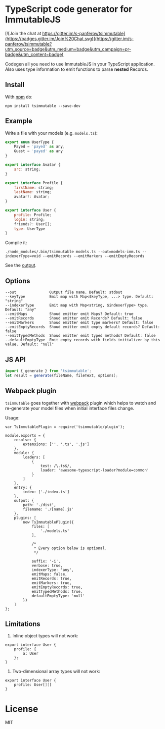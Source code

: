 # TypeScript code generator for ImmutableJS

[![Join the chat at https://gitter.im/s-panferov/tsimmutable](https://badges.gitter.im/Join%20Chat.svg)](https://gitter.im/s-panferov/tsimmutable?utm_source=badge&utm_medium=badge&utm_campaign=pr-badge&utm_content=badge)

Codegen all you need to use ImmutableJS in your TypeScript application. Also
uses type information to emit functions to parse **nested** Records.

## Install

With [npm](https://npmjs.org) do:

```
npm install tsimmutable --save-dev
```

## Example

Write a file with your models (e.g. `models.ts`):

``` js
export enum UserType {
    Payed = 'payed' as any,
    Guest = 'payed' as any
}

export interface Avatar {
    src: string;
}

export interface Profile {
    firstName: string;
    lastName: string;
    avatar?: Avatar;
}

export interface User {
    profile: Profile;
    login: string;
    friends?: User[];
    type: UserType
}
```

Compile it:

```
./node_modules/.bin/tsimmutable models.ts --out=models-imm.ts --indexerType=void --emitRecords --emitMarkers --emitEmptyRecords
```

See the [output](https://github.com/s-panferov/tsimmutable/blob/master/test/models-imm.ts).

## Options

```
--out               Output file name. Default: stdout
--keyType           Emit map with Map<$keyType, ...> type. Default: "string"
--indexerType       Emit map with Map<string, $indexerType> type. Default: "any"
--emitMaps          Shoud emitter emit Maps? Default: true
--emitRecords       Shoud emitter emit Records? Default: false
--emitMarkers       Shoud emitter emit type markers? Default: false
--emitEmptyRecords  Shoud emitter emit empty default records? Default: false
--emitTypedMethods  Shoud emitter emit typed methods? Default: false
--defaultEmptyType  Emit empty records with fields initializer by this value. Default: "null"
```

## JS API

```js
import { generate } from 'tsimmutable';
let result = generate(fileName, fileText, options);
```

## Webpack plugin

`tsimmutable` goes together with [webpack](http://webpack.github.io/) plugin which
helps to watch and re-generate your model files when initial interface files change.

Usage:

```
var TsImmutablePlugin = require('tsimmutable/plugin');

module.exports = {
    resolve: {
        extensions: ['', '.ts', '.js']
    },
    module: {
        loaders: [
            {
                test: /\.ts$/,
                loader: 'awesome-typescript-loader?module=common'
            }
        ]
    },
    entry: {
        index: ['./index.ts']
    },
    output: {
        path: './dist',
        filename: './[name].js'
    },
    plugins: [
        new TsImmutablePlugin({
            files: [
                './models.ts'
            ],

            /*
             * Every option below is optional.
             */

            suffix: '-i',
            verbose: true,
            indexerType: 'any',
            emitMaps: false,
            emitRecords: true,
            emitMarkers: true,
            emitEmptyRecords: true,
            emitTypedMethods: true,
            defaultEmptyType: 'null'
        })
    ]
};
```

## Limitations

1. Inline object types will not work:

```
export interface User {
    profile: {
        a: User
    };
}
```

1. Two-dimensional array types will not work:

```
export interface User {
    profile: User[][]
}
```

# License

MIT
